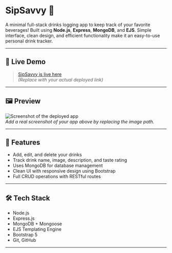 # SipSavvy 🍹

A minimal full-stack drinks logging app to keep track of your favorite beverages! Built using **Node.js**, **Express**, **MongoDB**, and **EJS**. Simple interface, clean design, and efficient functionality make it an easy-to-use personal drink tracker.

---

## 🔗 Live Demo

> [SipSavvy is live here](https://sipsavvy.onrender.com/drinks)  
_(Replace with your actual deployed link)_

---

## 🖼️ Preview

![Screenshot of the deployed app](./public/assets/workingImg.png)  
_Add a real screenshot of your app above by replacing the image path._

---

## 🚀 Features

- Add, edit, and delete your drinks
- Track drink name, image, description, and taste rating
- Uses MongoDB for database management
- Clean UI with responsive design using Bootstrap
- Full CRUD operations with RESTful routes

---

## 🛠️ Tech Stack

- Node.js
- Express.js
- MongoDB + Mongoose
- EJS Templating Engine
- Bootstrap 5
- Git, GitHub

---
